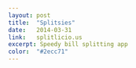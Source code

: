 ```yaml
---
layout: post
title:  "Splitsies"
date:   2014-03-31
link:	splitlicio.us
excerpt: Speedy bill splitting app
color:	"#2ecc71"
---
```


